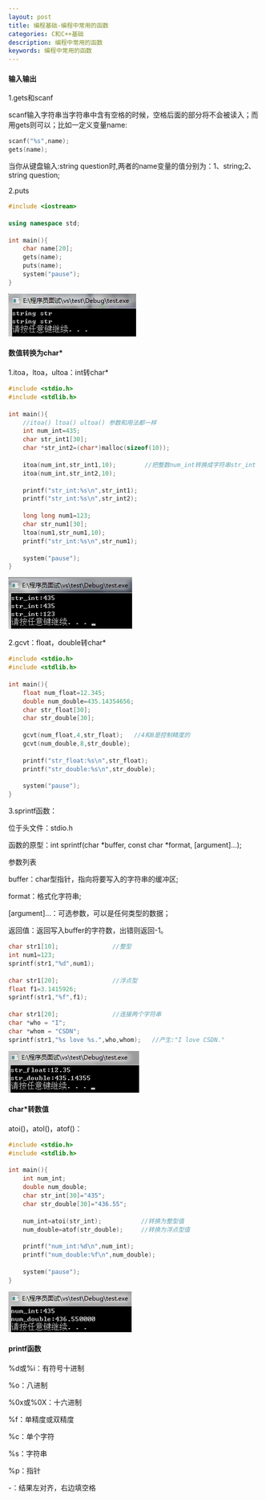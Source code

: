```yaml
---
layout: post
title: 编程基础-编程中常用的函数
categories: C和C++基础
description: 编程中常用的函数
keywords: 编程中常用的函数
---
```


#### 输入输出

1.gets和scanf

scanf输入字符串当字符串中含有空格的时候，空格后面的部分将不会被读入；而用gets则可以；比如一定义变量name:

```cpp
scanf("%s",name);
gets(name);
```

当你从键盘输入:string question时,两者的name变量的值分别为：1、string;2、string question;

2.puts

```cpp
#include <iostream>

using namespace std;

int main(){
	char name[20];
	gets(name);
	puts(name);
	system("pause");
}
```

![](/images/posts/C++/186.png)

#### 数值转换为char*

1.itoa，ltoa，ultoa：int转char*

```cpp
#include <stdio.h>
#include <stdlib.h>

int main(){
	//itoa() ltoa() ultoa() 参数和用法都一样
	int num_int=435;
	char str_int1[30];
	char *str_int2=(char*)malloc(sizeof(10));

	itoa(num_int,str_int1,10);        //把整数num_int转换成字符串str_int
	itoa(num_int,str_int2,10); 
	
	printf("str_int:%s\n",str_int1);
	printf("str_int:%s\n",str_int2);

	long long num1=123;
	char str_num1[30];
	ltoa(num1,str_num1,10);
	printf("str_int:%s\n",str_num1);

	system("pause");
}
```

![](/images/posts/C++/187.png)

2.gcvt：float，double转char*

```cpp
#include <stdio.h>
#include <stdlib.h>

int main(){
	float num_float=12.345;
	double num_double=435.14354656;
	char str_float[30];
	char str_double[30];

	gcvt(num_float,4,str_float);   //4和8是控制精度的
	gcvt(num_double,8,str_double); 

	printf("str_float:%s\n",str_float);
	printf("str_double:%s\n",str_double);

	system("pause");
}
```

3.sprintf函数：

位于头文件：stdio.h

函数的原型：int sprintf(char *buffer, const char *format, [argument]...);

参数列表

buffer：char型指针，指向将要写入的字符串的缓冲区;

format：格式化字符串;

[argument]...：可选参数，可以是任何类型的数据；

返回值：返回写入buffer的字符数，出错则返回-1。

```cpp
char str1[10];               //整型
int num1=123;
sprintf(str1,"%d",num1);

char str1[20];               //浮点型
float f1=3.1415926;
sprintf(str1,"%f",f1);

char str1[20];               //连接两个字符串
char *who = "I";
char *whom = "CSDN";
sprintf(str1,"%s love %s.",who,whom);   //产生:"I love CSDN."
```


![](/images/posts/C++/188.png)

#### char*转数值

atoi()，atol()，atof()：

```cpp
#include <stdio.h>
#include <stdlib.h>

int main(){
	int num_int;
	double num_double;
	char str_int[30]="435";
	char str_double[30]="436.55";

	num_int=atoi(str_int);           //转换为整型值
	num_double=atof(str_double);     //转换为浮点型值

	printf("num_int:%d\n",num_int);
	printf("num_double:%f\n",num_double);
	
	system("pause");
}
```

![](/images/posts/C++/189.png)

#### printf函数

%d或%i：有符号十进制

%o：八进制

%0x或%0X：十六进制

%f：单精度或双精度

%c：单个字符

%s：字符串

%p：指针

-：结果左对齐，右边填空格
